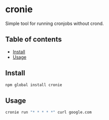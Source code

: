 # cronie

Simple tool for running cronjobs without crond.

## Table of contents

<!-- vim-markdown-toc GFM -->

* [Install](#install)
* [Usage](#usage)

<!-- vim-markdown-toc -->

## Install

```bash
npm global install cronie
```

## Usage

```bash
cronie run "* * * * *" curl google.com
```

